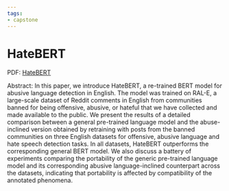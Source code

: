 ```yaml
---
tags: 
- capstone
---
```

# HateBERT
PDF: [HateBERT](https://arxiv.org/pdf/2010.12472.pdf)

Abstract: In this paper, we introduce HateBERT, a re-trained BERT model for abusive language detection in English. The model was trained on RAL-E, a large-scale dataset of Reddit comments in English from communities banned for being offensive, abusive, or hateful that we have collected and made available to the public. We present the results of a detailed comparison between a general pre-trained language model and the abuse-inclined version obtained by retraining with posts from the banned communities on three English datasets for offensive, abusive language and hate speech detection tasks. In all datasets, HateBERT outperforms the corresponding general BERT model. We also discuss a battery of experiments comparing the portability of the generic pre-trained language model and its corresponding abusive language-inclined counterpart across the datasets, indicating that portability is affected by compatibility of the annotated phenomena.

